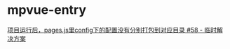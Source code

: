 # mpvue-entry

[项目运行后，pages.js里config下的配置没有分别打包到对应目录 #58 - 临时解决方案](https://github.com/F-loat/mpvue-entry/issues/58)
